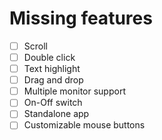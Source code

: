 # Missing features

- [ ] Scroll
- [ ] Double click
- [ ] Text highlight
- [ ] Drag and drop
- [ ] Multiple monitor support
- [ ] On-Off switch
- [ ] Standalone app
- [ ] Customizable mouse buttons

